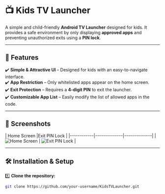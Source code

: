 # 📺 Kids TV Launcher

A simple and child-friendly **Android TV Launcher** designed for kids. It provides a safe environment by only displaying **approved apps** and preventing unauthorized exits using a **PIN lock**.

---

## 🚀 Features

✔️ **Simple & Attractive UI** – Designed for kids with an easy-to-navigate interface.  
✔️ **App Restriction** – Only whitelisted apps appear on the home screen.  
✔️ **Exit Protection** – Requires a **4-digit PIN** to exit the launcher.  
✔️ **Customizable App List** – Easily modify the list of allowed apps in the code.  

---

## 📸 Screenshots  

| Home Screen |Exit PIN Lock |
|------------|--------------|--------------|
| ![Home Screen](D:\Chrome\kids_tv_home) | ![Exit PIN Lock](D:\Chrome\kidstv_lock) |

---

## 🛠️ Installation & Setup  

1️⃣ **Clone the repository:**  
```sh
git clone https://github.com/your-username/KidsTVLauncher.git

